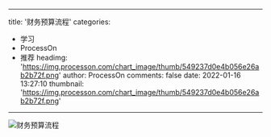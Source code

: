 
---
title: '财务预算流程'
categories: 
 - 学习
 - ProcessOn
 - 推荐
headimg: 'https://img.processon.com/chart_image/thumb/549237d0e4b056e26ab2b72f.png'
author: ProcessOn
comments: false
date: 2022-01-16 13:27:10
thumbnail: 'https://img.processon.com/chart_image/thumb/549237d0e4b056e26ab2b72f.png'
---

<div>   
<img class="thumb" alt="财务预算流程" src="https://img.processon.com/chart_image/thumb/549237d0e4b056e26ab2b72f.png" referrerpolicy="no-referrer">
<p></p>  
</div>
            